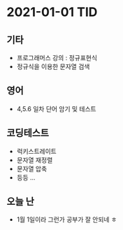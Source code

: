 # 2021-01-01 TID

## 기타

- 프로그래머스 강의 : 정규표현식
- 정규식을 이용한 문자열 검색

## 영어

- 4,5.6 일차 단어 암기 및 테스트

## 코딩테스트

- 럭키스트레이트
- 문자열 재정렬
- 문자열 압축
- 등등 ...

## 오늘 난

- 1월 1일이라 그런가 공부가 잘 안되네 ㅎ
